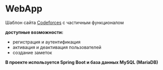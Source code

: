 # WebApp
Шаблон сайта [Codeforces](https://codeforces.com/) с частичным функционалом

**доступные возможности:**
* регистрация и аутентификация
* активация и деактивация пользователей
* создание заметок

**В проекте используется Spring Boot и база данных MySQL (MariaDB)**
